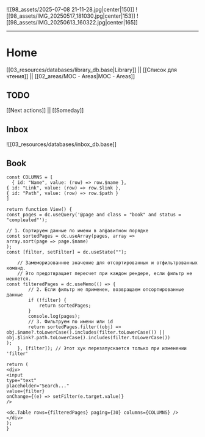 ![[98_assets/2025-07-08 21-11-28.jpg|center|150]]  ![[98_assets/IMG_20250517_181030.jpg|center|153]]
 ![[98_assets/IMG_20250613_160322.jpg|center|165]]


---
# Home

[[03_resources/databases/library_db.base|Library]] || [[Список для чтения]] || [[02_areas/MOC - Areas|MOC - Areas]]

## TODO

[[Next actions]] || [[Someday]]

## Inbox

![[03_resources/databases/inbox_db.base]]


## Book


```datacorejsx
const COLUMNS = [
  { id: "Name", value: (row) => row.$name },
{ id: "Link", value: (row) => row.$link },
{ id: "Path", value: (row) => row.$path }
]

return function View() {
const pages = dc.useQuery('@page and class = "book" and status = "compleated"');

// 1. Сортируем данные по имени в алфавитном порядке
const sortedPages = dc.useArray(pages, array =>
array.sort(page => page.$name)
);
const [filter, setFilter] = dc.useState("");

    // Замеморизованное значение для отсортированных и отфильтрованных команд.
    // Это предотвращает пересчет при каждом рендере, если фильтр не меняется.
const filteredPages = dc.useMemo(() => {
        // 2. Если фильтр не применен, возвращаем отсортированные данные
        if (!filter) {
            return sortedPages;
        }
        console.log(pages);
        // 3. Фильтруем по имени или id
        return sortedPages.filter((obj) => 
obj.$name?.toLowerCase().includes(filter.toLowerCase()) ||
obj.$link?.path.toLowerCase().includes(filter.toLowerCase())
);
    }, [filter]); // Этот хук перезапускается только при изменении 'filter'

return (
<div>
<input
type="text"
placeholder="Search..."
value={filter}
onChange={(e) => setFilter(e.target.value)}
/>

<dc.Table rows={filteredPages} paging={30} columns={COLUMNS} />
</div>
);
}
```

